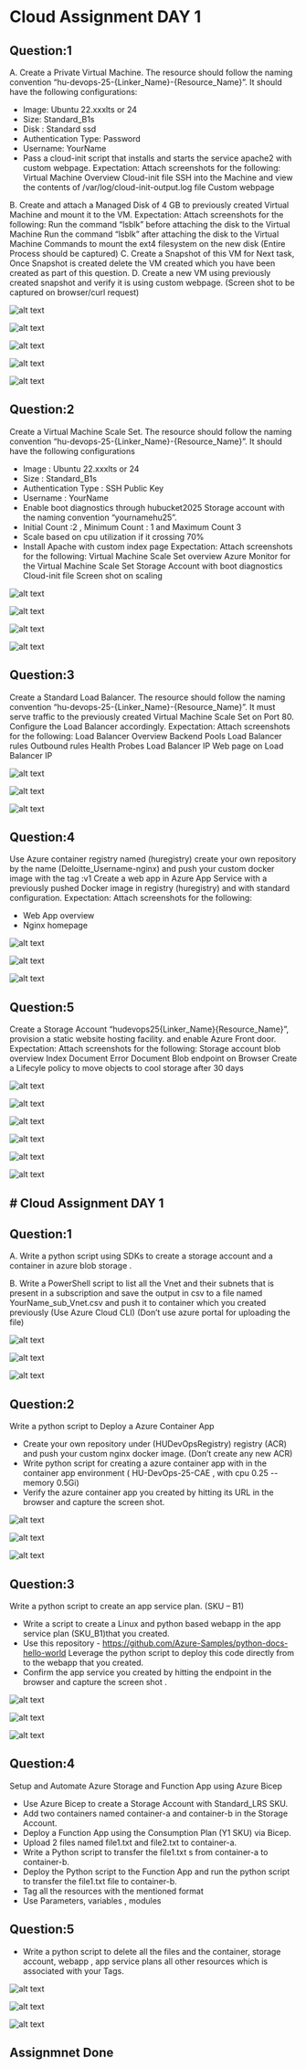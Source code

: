 # Cloud Assignment DAY 1

## Question:1

A. Create a Private Virtual Machine. The resource should follow the naming 
convention “hu-devops-25-{Linker_Name}-{Resource_Name}”. It should have the 
following configurations: 
 
- Image: Ubuntu 22.xxxlts or 24 
- Size: Standard_B1s 
- Disk : Standard ssd 
- Authentication Type: Password 
- Username: YourName 
- Pass a cloud-init script that installs and starts the service apache2 with 
custom webpage. 
Expectation: Attach screenshots for the following: 
 Virtual Machine Overview 
 Cloud-init file 
 SSH into the Machine and view the contents of /var/log/cloud-init-output.log 
file 
 Custom webpage 

B. Create and attach a Managed Disk of 4 GB to previously created Virtual 
Machine and mount it to the VM. 
Expectation: Attach screenshots for the following: 
Run the command “lsblk” before attaching the disk to the Virtual Machine 
Run the command “lsblk” after attaching the disk to the Virtual Machine 
Commands to mount the ext4 filesystem on the new disk (Entire Process should 
be captured)
C. Create a Snapshot of this VM for Next task, Once Snapshot is created delete the 
VM created which you have been created as part of this question. 
D. Create a new VM using previously created snapshot and verify it is using 
custom webpage. (Screen shot to be captured on browser/curl request)

![alt text](image-16.png)

![alt text](image-20.png)

![alt text](image-18.png)

![alt text](image-19.png)

![alt text](image-17.png)

## Question:2

Create a Virtual Machine Scale Set. The resource should follow the naming 
convention “hu-devops-25-{Linker_Name}-{Resource_Name}”. It should have the 
following configurations 
- Image : Ubuntu 22.xxxlts or 24
- Size : Standard_B1s
- Authentication Type : SSH Public Key
- Username : YourName
- Enable boot diagnostics through hubucket2025 Storage account with the 
naming convention “yournamehu25”.
- Initial Count :2 , Minimum Count : 1 and Maximum Count 3
- Scale based on cpu utilization if it crossing 70%
- Install Apache with custom index page
Expectation: Attach screenshots for the following: 
Virtual Machine Scale Set overview 
Azure Monitor for the Virtual Machine Scale Set 
Storage Account with boot diagnostics 
Cloud-init file 
Screen shot on scaling 

![alt text](image-10.png)

![alt text](image-12.png)

![alt text](image-11.png)

![alt text](image-9.png)


## Question:3
Create a Standard Load Balancer. The resource should follow the naming 
convention “hu-devops-25-{Linker_Name}-{Resource_Name}”. 
It must serve traffic to the previously created Virtual Machine Scale Set on Port 
80. Configure the Load Balancer accordingly.
Expectation: Attach screenshots for the following: 
Load Balancer Overview 
Backend Pools 
Load Balancer rules 
Outbound rules 
Health Probes 
Load Balancer IP 
Web page on Load Balancer IP 

![alt text](image-13.png)

![alt text](image-15.png)

![alt text](image-14.png)

## Question:4
Use Azure container registry named (huregistry) create your own repository by 
the name (Deloitte_Username-nginx) and push your custom docker image with 
the tag :v1 
Create a web app in Azure App Service with a previously pushed Docker 
image in registry (huregistry) and with standard configuration.
Expectation: Attach screenshots for the following: 
- Web App overview 
- Nginx homepage 

![alt text](image.png)

![alt text](image-1.png)

![alt text](image-2.png)


## Question:5
Create a Storage Account “hudevops25{Linker_Name}{Resource_Name}”, provision a static 
website hosting facility. and enable Azure Front door. 
Expectation: Attach screenshots for the following: 
Storage account blob overview 
Index Document 
Error Document 
Blob endpoint on Browser 
Create a Lifecyle policy to move objects to cool storage after 30 days

![alt text](image-3.png)

![alt text](image-4.png)

![alt text](image-5.png)

![alt text](image-6.png)

![alt text](image-7.png)

![alt text](image-8.png)

## # Cloud Assignment DAY 1


## Question:1

A. Write a python script using SDKs to create a storage account and a 
container in azure blob storage .

B. Write a PowerShell script to list all the Vnet and their subnets that is 
present in a subscription and save the output in csv to a file named 
YourName_sub_Vnet.csv and push it to container which you created 
previously (Use Azure Cloud CLI) (Don’t use azure portal for uploading 
the file)

![alt text](image-27.png)

![alt text](image-28.png)

![alt text](image-29.png)

## Question:2


 Write a python script to Deploy a Azure Container App 
- Create your own repository under (HUDevOpsRegistry) registry (ACR)
and push your custom nginx docker image. (Don’t create any new ACR)
- Write python script for creating a azure container app with in the 
container app environment ( HU-DevOps-25-CAE , with cpu 0.25 --
memory 0.5Gi)
- Verify the azure container app you created by hitting its URL in the 
browser and capture the screen shot.

![alt text](image-24.png)

![alt text](image-26.png)

![alt text](image-25.png)

## Question:3


 Write a python script to create an app service plan. (SKU – B1)
- Write a script to create a Linux and python based webapp in the app service plan 
(SKU_B1)that you created. 
- Use this repository - https://github.com/Azure-Samples/python-docs-hello-world
Leverage the python script to deploy this code directly from to the webapp that 
you created. 
- Confirm the app service you created by hitting the endpoint in the browser and 
capture the screen shot .

![alt text](image-21.png)

![alt text](image-22.png)

![alt text](image-23.png)

## Question:4

 Setup and Automate Azure Storage and Function App using Azure Bicep 
- Use Azure Bicep to create a Storage Account with Standard_LRS SKU. 
- Add two containers named container-a and container-b in the Storage 
Account. 
- Deploy a Function App using the Consumption Plan (Y1 SKU) via Bicep. 
- Upload 2 files named file1.txt and file2.txt to container-a. 
- Write a Python script to transfer the file1.txt s from container-a to container-b. 
- Deploy the Python script to the Function App and run the python script to 
transfer the file1.txt file to container-b. 
- Tag all the resources with the mentioned format 
- Use Parameters, variables , modules 

## Question:5


- Write a python script to delete all the files and the container, storage account, 
webapp , app service plans all other resources which is associated with your Tags.

![alt text](image-30.png)

![alt text](image-31.png)

![alt text](image-32.png)

## Assignmnet Done